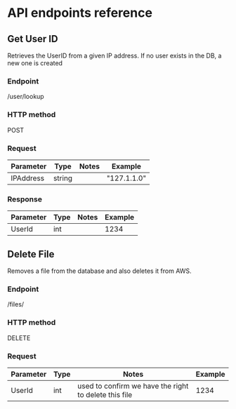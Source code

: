 # API endpoints reference

## Get User ID
Retrieves the UserID from a given IP address. If no user exists in the DB, a new one is created

### Endpoint
<photosharesite-backend>/user/lookup

### HTTP method
POST

### Request
| Parameter | Type   | Notes | Example     |
|-----------|--------|-------|-------------|
| IPAddress | string |       | "127.1.1.0" |

### Response
| Parameter | Type | Notes | Example |
|-----------|------|-------|---------|
| UserId    | int  |       | 1234    |


## Delete File
Removes a file from the database and also deletes it from AWS.

### Endpoint
<photosharesite-backend>/files/<file-id>

### HTTP method
DELETE

### Request
| Parameter | Type | Notes                                                 | Example |
|-----------|------|-------------------------------------------------------|---------|
| UserId    | int  | used to confirm we have the right to delete this file | 1234    |
